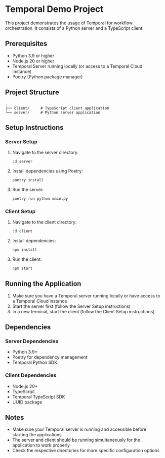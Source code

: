 # Temporal Demo Project

This project demonstrates the usage of Temporal for workflow orchestration. It consists of a Python server and a TypeScript client.

## Prerequisites

- Python 3.9 or higher
- Node.js 20 or higher
- Temporal Server running locally (or access to a Temporal Cloud instance)
- Poetry (Python package manager)

## Project Structure

```
.
├── client/     # TypeScript client application
└── server/     # Python server application
```

## Setup Instructions

### Server Setup

1. Navigate to the server directory:
   ```bash
   cd server
   ```

2. Install dependencies using Poetry:
   ```bash
   poetry install
   ```

3. Run the server:
   ```bash
   poetry run python main.py
   ```

### Client Setup

1. Navigate to the client directory:
   ```bash
   cd client
   ```

2. Install dependencies:
   ```bash
   npm install
   ```

3. Run the client:
   ```bash
   npm start
   ```

## Running the Application

1. Make sure you have a Temporal server running locally or have access to a Temporal Cloud instance
2. Start the server first (follow the Server Setup instructions)
3. In a new terminal, start the client (follow the Client Setup instructions)

## Dependencies

### Server Dependencies
- Python 3.9+
- Poetry for dependency management
- Temporal Python SDK

### Client Dependencies
- Node.js 20+
- TypeScript
- Temporal TypeScript SDK
- UUID package

## Notes

- Make sure your Temporal server is running and accessible before starting the applications
- The server and client should be running simultaneously for the application to work properly
- Check the respective directories for more specific configuration options
